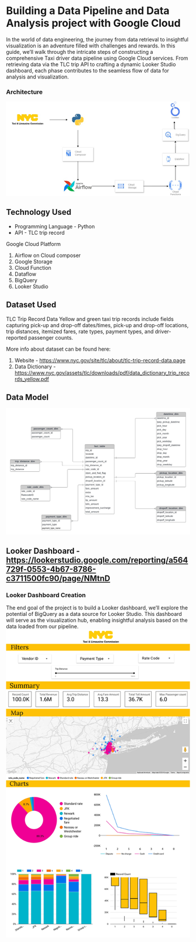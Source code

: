 # Building a Data Pipeline and Data Analysis project with Google Cloud

In the world of data engineering, the journey from data retrieval to insightful visualization is an adventure filled with challenges and rewards. In this guide, we’ll walk through the intricate steps of constructing a comprehensive Taxi driver data pipeline using Google Cloud services. From retrieving data via the TLC trip API to crafting a dynamic Looker Studio dashboard, each phase contributes to the seamless flow of data for analysis and visualization.

### Architecture

![Architecture](https://github.com/srsomub/Data-pipeline-using-GCP/blob/986dbc7e497135a7f36af9d2381960c388005e35/architecture.jpg)

## Technology Used
- Programming Language - Python
- API - TLC trip record

Google Cloud Platform
1. Airflow on Cloud composer
2. Google Storage
3. Cloud Function
4. Dataflow
5. BigQuery
6. Looker Studio


## Dataset Used
TLC Trip Record Data
Yellow and green taxi trip records include fields capturing pick-up and drop-off dates/times, pick-up and drop-off locations, trip distances, itemized fares, rate types, payment types, and driver-reported passenger counts. 
 

More info about dataset can be found here:
1. Website - https://www.nyc.gov/site/tlc/about/tlc-trip-record-data.page
2. Data Dictionary - https://www.nyc.gov/assets/tlc/downloads/pdf/data_dictionary_trip_records_yellow.pdf



## Data Model
<img src="data_model.jpeg">

## Looker Dashboard - https://lookerstudio.google.com/reporting/a564729f-0553-4b67-8786-c3711500fc90/page/NMtnD


### Looker Dashboard Creation
The end goal of the project is to build a Looker dashboard, we’ll explore the potential of BigQuery as a data source for Looker Studio. This dashboard will serve as the visualization hub, enabling insightful analysis based on the data loaded from our pipeline.
![Looker](https://github.com/srsomub/Data-pipeline-using-GCP/blob/main/Data_Analytics_Looker.jpg)

